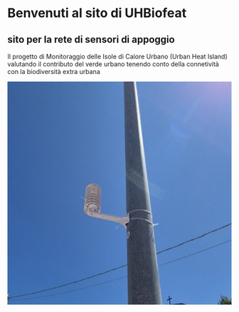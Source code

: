 # Benvenuti al sito di UHBiofeat
## sito per la rete di sensori di appoggio 
Il progetto di Monitoraggio delle Isole di Calore Urbano (Urban Heat Island) valutando il contributo del verde urbano tenendo conto della connetività con la biodiversità extra urbana

![](./image/MeteoScreenInAction.png)  


